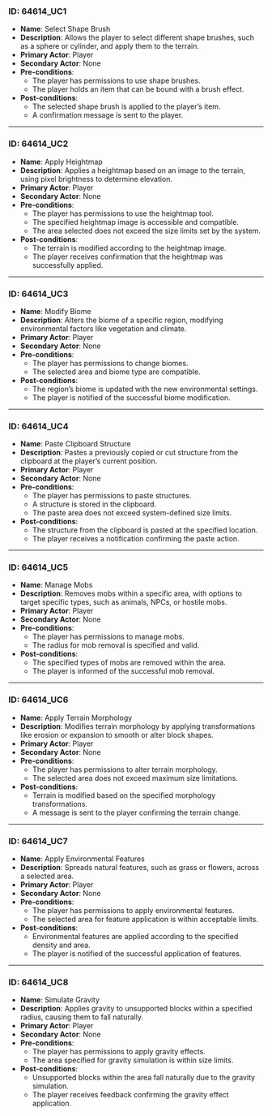 ### ID: 64614_UC1

- **Name**: Select Shape Brush
- **Description**: Allows the player to select different shape brushes, such as a sphere or cylinder, and apply them to the terrain.
- **Primary Actor**: Player
- **Secondary Actor**: None
- **Pre-conditions**:
    - The player has permissions to use shape brushes.
    - The player holds an item that can be bound with a brush effect.
- **Post-conditions**:
    - The selected shape brush is applied to the player’s item.
    - A confirmation message is sent to the player.

---

### ID: 64614_UC2

- **Name**: Apply Heightmap
- **Description**: Applies a heightmap based on an image to the terrain, using pixel brightness to determine elevation.
- **Primary Actor**: Player
- **Secondary Actor**: None
- **Pre-conditions**:
    - The player has permissions to use the heightmap tool.
    - The specified heightmap image is accessible and compatible.
    - The area selected does not exceed the size limits set by the system.
- **Post-conditions**:
    - The terrain is modified according to the heightmap image.
    - The player receives confirmation that the heightmap was successfully applied.

---

### ID: 64614_UC3

- **Name**: Modify Biome
- **Description**: Alters the biome of a specific region, modifying environmental factors like vegetation and climate.
- **Primary Actor**: Player
- **Secondary Actor**: None
- **Pre-conditions**:
    - The player has permissions to change biomes.
    - The selected area and biome type are compatible.
- **Post-conditions**:
    - The region’s biome is updated with the new environmental settings.
    - The player is notified of the successful biome modification.

---

### ID: 64614_UC4

- **Name**: Paste Clipboard Structure
- **Description**: Pastes a previously copied or cut structure from the clipboard at the player’s current position.
- **Primary Actor**: Player
- **Secondary Actor**: None
- **Pre-conditions**:
    - The player has permissions to paste structures.
    - A structure is stored in the clipboard.
    - The paste area does not exceed system-defined size limits.
- **Post-conditions**:
    - The structure from the clipboard is pasted at the specified location.
    - The player receives a notification confirming the paste action.

---

### ID: 64614_UC5

- **Name**: Manage Mobs
- **Description**: Removes mobs within a specific area, with options to target specific types, such as animals, NPCs, or hostile mobs.
- **Primary Actor**: Player
- **Secondary Actor**: None
- **Pre-conditions**:
    - The player has permissions to manage mobs.
    - The radius for mob removal is specified and valid.
- **Post-conditions**:
    - The specified types of mobs are removed within the area.
    - The player is informed of the successful mob removal.

---

### ID: 64614_UC6

- **Name**: Apply Terrain Morphology
- **Description**: Modifies terrain morphology by applying transformations like erosion or expansion to smooth or alter block shapes.
- **Primary Actor**: Player
- **Secondary Actor**: None
- **Pre-conditions**:
    - The player has permissions to alter terrain morphology.
    - The selected area does not exceed maximum size limitations.
- **Post-conditions**:
    - Terrain is modified based on the specified morphology transformations.
    - A message is sent to the player confirming the terrain change.

---

### ID: 64614_UC7

- **Name**: Apply Environmental Features
- **Description**: Spreads natural features, such as grass or flowers, across a selected area.
- **Primary Actor**: Player
- **Secondary Actor**: None
- **Pre-conditions**:
    - The player has permissions to apply environmental features.
    - The selected area for feature application is within acceptable limits.
- **Post-conditions**:
    - Environmental features are applied according to the specified density and area.
    - The player is notified of the successful application of features.

---

### ID: 64614_UC8

- **Name**: Simulate Gravity
- **Description**: Applies gravity to unsupported blocks within a specified radius, causing them to fall naturally.
- **Primary Actor**: Player
- **Secondary Actor**: None
- **Pre-conditions**:
    - The player has permissions to apply gravity effects.
    - The area specified for gravity simulation is within size limits.
- **Post-conditions**:
    - Unsupported blocks within the area fall naturally due to the gravity simulation.
    - The player receives feedback confirming the gravity effect application.